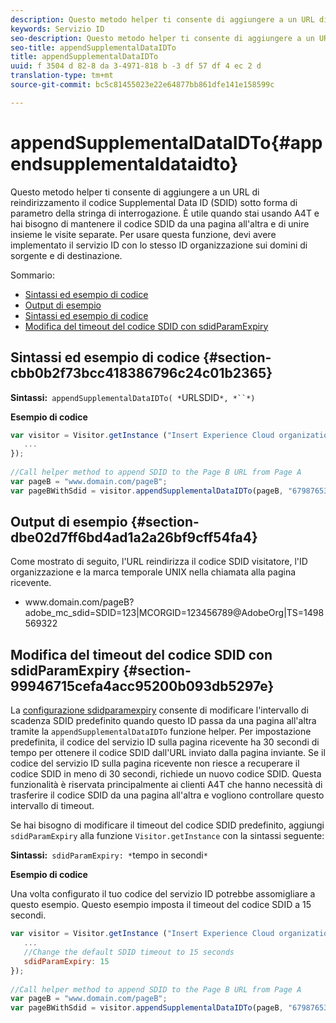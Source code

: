 ```yaml
---
description: Questo metodo helper ti consente di aggiungere a un URL di reindirizzamento il codice Supplemental Data ID (SDID) sotto forma di parametro della stringa di interrogazione. È utile quando stai usando A4T e hai bisogno di mantenere il codice SDID da una pagina all'altra e di unire insieme le visite separate. Per usare questa funzione, devi avere implementato il servizio ID con lo stesso ID organizzazione sui domini di sorgente e di destinazione.
keywords: Servizio ID
seo-description: Questo metodo helper ti consente di aggiungere a un URL di reindirizzamento il codice Supplemental Data ID (SDID) sotto forma di parametro della stringa di interrogazione. È utile quando stai usando A4T e hai bisogno di mantenere il codice SDID da una pagina all'altra e di unire insieme le visite separate. Per usare questa funzione, devi avere implementato il servizio ID con lo stesso ID organizzazione sui domini di sorgente e di destinazione.
seo-title: appendSupplementalDataIDTo
title: appendSupplementalDataIDTo
uuid: f 3504 d 82-8 da 3-4971-818 b -3 df 57 df 4 ec 2 d
translation-type: tm+mt
source-git-commit: bc5c81455023e22e64877bb861dfe141e158599c

---
```



# appendSupplementalDataIDTo{#appendsupplementaldataidto}

Questo metodo helper ti consente di aggiungere a un URL di reindirizzamento il codice Supplemental Data ID (SDID) sotto forma di parametro della stringa di interrogazione. È utile quando stai usando A4T e hai bisogno di mantenere il codice SDID da una pagina all&#39;altra e di unire insieme le visite separate. Per usare questa funzione, devi avere implementato il servizio ID con lo stesso ID organizzazione sui domini di sorgente e di destinazione.

Sommario:

<ul class="simplelist"> 
 <li> <a href="../../library/get-set/appendsupplementaldataidto.md#section-cbb0b2f73bcc418386796c24c01b2365" format="dita" scope="local"> Sintassi ed esempio di codice </a> </li> 
 <li> <a href="../../library/get-set/appendsupplementaldataidto.md#section-dbe02d7ff6bd4ad1a2a26bf9cff54fa4" format="dita" scope="local"> Output di esempio </a> </li> 
 <li> <a href="../../library/get-set/appendsupplementaldataidto.md#section-cbb0b2f73bcc418386796c24c01b2365" format="dita" scope="local"> Sintassi ed esempio di codice </a> </li> 
 <li> <a href="../../library/get-set/appendsupplementaldataidto.md#section-99946715cefa4acc95200b093db5297e" format="dita" scope="local"> Modifica del timeout del codice SDID con sdidParamExpiry </a> </li> 
</ul>

## Sintassi ed esempio di codice {#section-cbb0b2f73bcc418386796c24c01b2365}

**Sintassi:**` appendSupplementalDataIDTo( *`URLSDID`*, *``*)`

**Esempio di codice**

```js
var visitor = Visitor.getInstance ("Insert Experience Cloud organization ID here",{ 
   ... 
}); 
 
//Call helper method to append SDID to the Page B URL from Page A 
var pageB = "www.domain.com/pageB"; 
var pageBWithSdid = visitor.appendSupplementalDataIDTo(pageB, "67987653465787219");
```

## Output di esempio {#section-dbe02d7ff6bd4ad1a2a26bf9cff54fa4}

Come mostrato di seguito, l&#39;URL reindirizza il codice SDID visitatore, l&#39;ID organizzazione e la marca temporale UNIX nella chiamata alla pagina ricevente.

<ul class="simplelist"> 
 <li> <span class="codeph"> www.domain.com/pageB?adobe_mc_sdid=SDID=123|MCORGID=123456789@AdobeOrg|TS=1498569322 </span> </li> 
</ul>

## Modifica del timeout del codice SDID con sdidParamExpiry {#section-99946715cefa4acc95200b093db5297e}

La [configurazione sdidparamexpiry](../../library/function-vars/sdidparamexpiry.md#reference-cef3fd03c43b4772b2422e220b40a458) consente di modificare l&#39;intervallo di scadenza SDID predefinito quando questo ID passa da una pagina all&#39;altra tramite la `appendSupplementalDataIDTo` funzione helper. Per impostazione predefinita, il codice del servizio ID sulla pagina ricevente ha 30 secondi di tempo per ottenere il codice SDID dall&#39;URL inviato dalla pagina inviante. Se il codice del servizio ID sulla pagina ricevente non riesce a recuperare il codice SDID in meno di 30 secondi, richiede un nuovo codice SDID. Questa funzionalità è riservata principalmente ai clienti A4T che hanno necessità di trasferire il codice SDID da una pagina all&#39;altra e vogliono controllare questo intervallo di timeout.

Se hai bisogno di modificare il timeout del codice SDID predefinito, aggiungi `sdidParamExpiry` alla funzione `Visitor.getInstance` con la sintassi seguente:

**Sintassi:**` sdidParamExpiry: *`tempo in secondi`*`

**Esempio di codice**

Una volta configurato il tuo codice del servizio ID potrebbe assomigliare a questo esempio. Questo esempio imposta il timeout del codice SDID a 15 secondi.

```js
var visitor = Visitor.getInstance ("Insert Experience Cloud organization ID here",{ 
   ... 
   //Change the default SDID timeout to 15 seconds 
   sdidParamExpiry: 15 
}); 
 
//Call helper method to append SDID to the Page B URL from Page A 
var pageB = "www.domain.com/pageB"; 
var pageBWithSdid = visitor.appendSupplementalDataIDTo(pageB, "67987653465787219"); 
```

